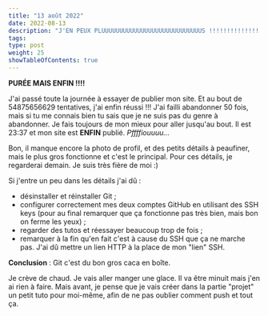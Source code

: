 ```yaml
---
title: "13 août 2022"
date: 2022-08-13
description: "J'EN PEUX PLUUUUUUUUUUUUUUUUUUUUUUUUUUUUS !!!!!!!!!!!!!!!!!!!!!!!!"
tags:
type: post
weight: 25
showTableOfContents: true
---
```


**PURÉE MAIS ENFIN !!!!**

J'ai passé toute la journée à essayer de publier mon site. Et au bout de 54875656629 tentatives, j'ai enfin réussi !!! J'ai failli abandonner 50 fois, mais si tu me connais bien tu sais que je ne suis pas du genre à abandonner. Je fais toujours de mon mieux pour aller jusqu'au bout. Il est 23:37 et mon site est **ENFIN** publié. *Pffffiouuuu...*

Bon, il manque encore la photo de profil, et des petits détails à peaufiner, mais le plus gros fonctionne et c'est le principal. Pour ces détails, je regarderai demain. Je suis très fière de moi :)

Si j'entre un peu dans les détails j'ai dû :

- désinstaller et réinstaller Git ;
- configurer correctement mes deux comptes GitHub en utilisant des SSH keys (pour au final remarquer que ça fonctionne pas très bien, mais bon on ferme les yeux) ;
- regarder des tutos et réessayer beaucoup trop de fois ;
- remarquer à la fin qu'en fait c'est à cause du SSH que ça ne marche pas. J'ai dû mettre un lien HTTP à la place de mon "lien" SSH.

**Conclusion** : Git c'est du bon gros caca en boîte.

Je crève de chaud. Je vais aller manger une glace. Il va être minuit mais j'en ai rien à faire. Mais avant, je pense que je vais créer dans la partie "projet" un petit tuto pour moi-même, afin de ne pas oublier comment push et tout ça.